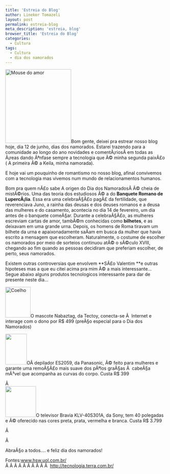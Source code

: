 ```yaml
---
title: 'Estreia do Blog'
author: Lineker Tomazeli
layout: post
permalink: estreia-blog
meta_description: 'estreia, blog'
browser_title: 'Estreia do Blog'
categories:
  - Cultura
tags:
  - Cultura
  - dia dos namorados
---
```

[][1][][2][][3]<img class="alignleft size-medium wp-image-6" src="http://tomazeli.files.wordpress.com/2008/06/heart-shaped-mousen.jpg?w=206" alt="Mouse do amor" width="206" height="231" />Bom gente, deixei pra estrear nosso blog hoje, dia 12 de junho, dias dos namorados. Estarei trazendo para a comunidade ao longo do ano novidades e comentÃ¡riosÂ em todas as Ã¡reas dando Ãªnfase sempre a tecnologia que Ã© minha segunda paixÃ£o ( A primeira Ã© a Keila, minha namorada).

<p style="text-align:left;">
  E hoje vai um pouquinho de romantismo no nosso blog, afinal convivemos com a tecnologia mas vivemos num mundo de relacionamentos humanos.
</p>

Bom pra quem nÃ£o sabe A origen do Dia dos NamoradosÂ Ã© cheia de mistÃ©rios. Uma das teoria dos estudiosos Ã© a do **Banquete Romano de LupercÃ¡lia**. Essa era uma celebraÃ§Ã£o pagÃ£ da fertilidade, que reverenciava Juno, a rainha das deusas e dos deuses romanos e a deusa das mulheres e do casamento, acontecia no dia 14 de fevereiro, um dia antes de o banquete comeÃ§ar. Durante a celebraÃ§Ã£o, as mulheres escreviam cartas de amor, tambÃ©m conhecidas como **bilhetes**, e as deixavam em uma grande urna. Depois, os homens de Roma tiravam um bilhete da urna e apaixonadamente saÃ­am em busca da mulher que havia escrito a mensagem que escolheram. Naturalmente, o costume de escolher os namorados por meio de sorteios continuou atÃ© o sÃ©culo XVIII, chegando ao fim quando as pessoas decidiram que preferiam escolher, de perto, seus namorados.

Existem outras controversias que envolvem **SÃ£o Valentim **e outras hipoteses mas a que eu citei acima pra mim Ã© a mais interessante&#8230; Segue abaixo alguns produtos tecnologicos interessante para dar de presente neste dia&#8230;

[][2][<img class="alignleft size-thumbnail wp-image-7" src="http://tomazeli.files.wordpress.com/2008/06/cuelho.jpg?w=79" alt="Coelho" width="79" height="96" />][2]O mascote Nabaztag, da Tectoy, conecta-se Ã  Internet e interage com o dono por R$ 499 (preÃ§o especial para o Dia dos Namorados)

[<img class="alignleft size-thumbnail wp-image-8" src="http://tomazeli.files.wordpress.com/2008/06/shave.jpg?w=67" alt="" width="67" height="96" />][1]OÂ depilador ES2059, da Panasonic, Ã© feito para mulheres e garante uma remoÃ§Ã£o mais suave dos pÃªlos graÃ§as Ã  cabeÃ§a mÃ³vel que acompanha as curvas do corpo. Custa R$ 399

Â   
[<img class="alignleft size-thumbnail wp-image-10" src="http://tomazeli.files.wordpress.com/2008/06/777863-8446-ga.jpg?w=96" alt="" width="96" height="96" />][3]O televisor Bravia KLV-40S301A, da Sony, tem 40 polegadas e Ã© oferecido nas cores preta, prata, vermelha e branca. Custa R$ 3.799

Â 

Â 

AbraÃ§o a todos&#8230;. e feliz dia dos namorados!

Fontes:[www.][4]<span class="a"><a href="www.hsw.uol.com.br/ ">hsw.uol.com.br/ </a><br /> Â Â Â Â Â Â Â Â Â Â  <a href="http://tecnologia.terra.com.br/">http://tecnologia.terra.com.br/</a></span>

 [1]: http://tomazeli.files.wordpress.com/2008/06/shave.jpg
 [2]: http://tomazeli.files.wordpress.com/2008/06/cuelho.jpg
 [3]: http://tomazeli.files.wordpress.com/2008/06/777863-8446-ga.jpg
 [4]: www.hsw.uol.com.br/
